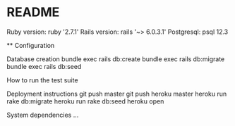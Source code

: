 # README
Ruby version: ruby '2.7.1'
Rails version: rails '~> 6.0.3.1'
Postgresql: psql 12.3

** Configuration

Database creation
bundle exec rails db:create
bundle exec rails db:migrate
bundle exec rails db:seed

How to run the test suite
<!-- bundle exec rspec -->

Deployment instructions
git push master
git push heroku master
heroku run rake db:migrate heroku run rake db:seed
heroku open

System dependencies
...
